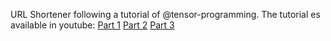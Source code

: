 URL Shortener following a tutorial of @tensor-programming.
The tutorial es available in youtube:
[Part 1](https://www.youtube.com/watch?v=rQnTtQZGpg8)
[Part 2](https://www.youtube.com/watch?v=xUYDkiPdfWs)
[Part 3](https://www.youtube.com/watch?v=QyBXz9SpPqE)